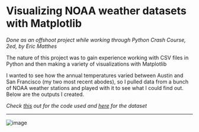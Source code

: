 # Visualizing NOAA weather datasets with Matplotlib

_Done as an offshoot project while working through Python Crash Course, 2ed, by Eric Matthes_



The nature of this project was to gain experience working with CSV files in Python and then making a variety of visualizations with Matplotlib

I wanted to see how the annual temperatures varied between Austin and San Francisco (my two most recent abodes), so I pulled data from a bunch of NOAA weather stations and played with it to see what I could find out. Below are the outputs I created. 


_Check [this](https://github.com/seekflow/NOAA-Weather-Visualization/blob/main/sf_austin_weather.py) out for the code used and [here](https://github.com/seekflow/NOAA-Weather-Visualization/blob/main/3152763.csv) for the dataset_


----------------------------------------------------------------


![image](https://user-images.githubusercontent.com/115762098/205157026-e49bdb4d-a85c-4264-b866-ebfb2ac30a8d.png)
